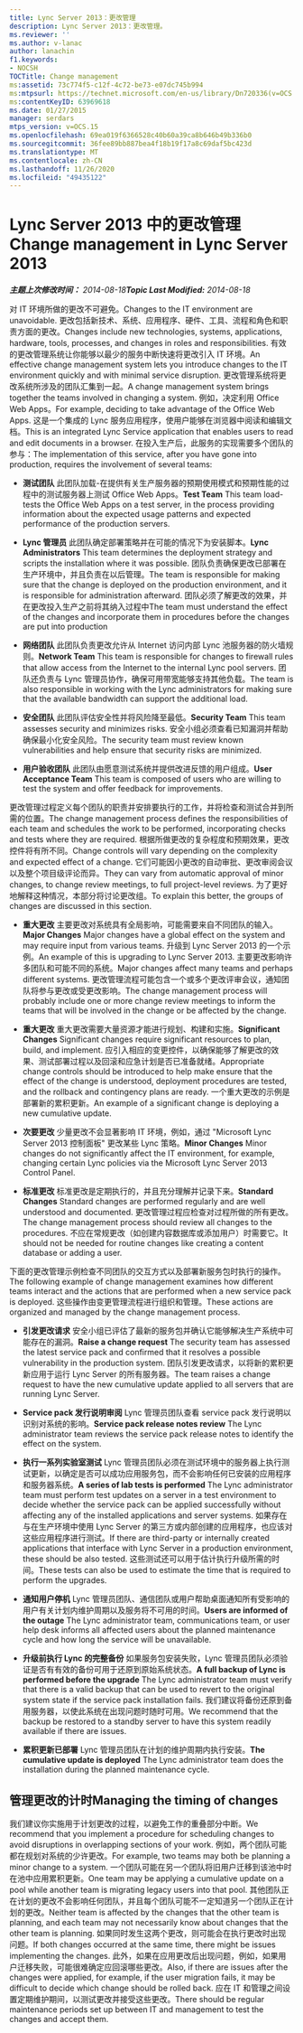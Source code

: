 ```yaml
---
title: Lync Server 2013：更改管理
description: Lync Server 2013：更改管理。
ms.reviewer: ''
ms.author: v-lanac
author: lanachin
f1.keywords:
- NOCSH
TOCTitle: Change management
ms:assetid: 73c774f5-c12f-4c72-be73-e07dc745b994
ms:mtpsurl: https://technet.microsoft.com/en-us/library/Dn720336(v=OCS.15)
ms:contentKeyID: 63969618
ms.date: 01/27/2015
manager: serdars
mtps_version: v=OCS.15
ms.openlocfilehash: 69ea019f6366528c40b60a39ca8b646b49b336b0
ms.sourcegitcommit: 36fee89bb887bea4f18b19f17a8c69daf5bc423d
ms.translationtype: MT
ms.contentlocale: zh-CN
ms.lasthandoff: 11/26/2020
ms.locfileid: "49435122"
---
```

# <a name="change-management-in-lync-server-2013"></a><span data-ttu-id="98e9e-103">Lync Server 2013 中的更改管理</span><span class="sxs-lookup"><span data-stu-id="98e9e-103">Change management in Lync Server 2013</span></span>

<div data-xmlns="http://www.w3.org/1999/xhtml">

<div class="topic" data-xmlns="http://www.w3.org/1999/xhtml" data-msxsl="urn:schemas-microsoft-com:xslt" data-cs="https://msdn.microsoft.com/">

<div data-asp="https://msdn2.microsoft.com/asp">



</div>

<div id="mainSection">

<div id="mainBody"><span data-ttu-id="98e9e-104">

<span> </span></span><span class="sxs-lookup"><span data-stu-id="98e9e-104">

<span> </span></span></span>

<span data-ttu-id="98e9e-105">_**主题上次修改时间：** 2014-08-18_</span><span class="sxs-lookup"><span data-stu-id="98e9e-105">_**Topic Last Modified:** 2014-08-18_</span></span>

<span data-ttu-id="98e9e-106">对 IT 环境所做的更改不可避免。</span><span class="sxs-lookup"><span data-stu-id="98e9e-106">Changes to the IT environment are unavoidable.</span></span> <span data-ttu-id="98e9e-107">更改包括新技术、系统、应用程序、硬件、工具、流程和角色和职责方面的更改。</span><span class="sxs-lookup"><span data-stu-id="98e9e-107">Changes include new technologies, systems, applications, hardware, tools, processes, and changes in roles and responsibilities.</span></span> <span data-ttu-id="98e9e-108">有效的更改管理系统让你能够以最少的服务中断快速将更改引入 IT 环境。</span><span class="sxs-lookup"><span data-stu-id="98e9e-108">An effective change management system lets you introduce changes to the IT environment quickly and with minimal service disruption.</span></span> <span data-ttu-id="98e9e-109">更改管理系统将更改系统所涉及的团队汇集到一起。</span><span class="sxs-lookup"><span data-stu-id="98e9e-109">A change management system brings together the teams involved in changing a system.</span></span> <span data-ttu-id="98e9e-110">例如，决定利用 Office Web Apps。</span><span class="sxs-lookup"><span data-stu-id="98e9e-110">For example, deciding to take advantage of the Office Web Apps.</span></span> <span data-ttu-id="98e9e-111">这是一个集成的 Lync 服务应用程序，使用户能够在浏览器中阅读和编辑文档。</span><span class="sxs-lookup"><span data-stu-id="98e9e-111">This is an integrated Lync Service application that enables users to read and edit documents in a browser.</span></span> <span data-ttu-id="98e9e-112">在投入生产后，此服务的实现需要多个团队的参与：</span><span class="sxs-lookup"><span data-stu-id="98e9e-112">The implementation of this service, after you have gone into production, requires the involvement of several teams:</span></span>

  - <span data-ttu-id="98e9e-113">**测试团队**   此团队加载-在提供有关生产服务器的预期使用模式和预期性能的过程中的测试服务器上测试 Office Web Apps。</span><span class="sxs-lookup"><span data-stu-id="98e9e-113">**Test Team**   This team load-tests the Office Web Apps on a test server, in the process providing information about the expected usage patterns and expected performance of the production servers.</span></span>

  - <span data-ttu-id="98e9e-114">**Lync 管理员**   此团队确定部署策略并在可能的情况下为安装脚本。</span><span class="sxs-lookup"><span data-stu-id="98e9e-114">**Lync Administrators**   This team determines the deployment strategy and scripts the installation where it was possible.</span></span> <span data-ttu-id="98e9e-115">团队负责确保更改已部署在生产环境中，并且负责在以后管理。</span><span class="sxs-lookup"><span data-stu-id="98e9e-115">The team is responsible for making sure that the change is deployed on the production environment, and it is responsible for administration afterward.</span></span> <span data-ttu-id="98e9e-116">团队必须了解更改的效果，并在更改投入生产之前将其纳入过程中</span><span class="sxs-lookup"><span data-stu-id="98e9e-116">The team must understand the effect of the changes and incorporate them in procedures before the changes are put into production</span></span>

  - <span data-ttu-id="98e9e-117">**网络团队**   此团队负责更改允许从 Internet 访问内部 Lync 池服务器的防火墙规则。</span><span class="sxs-lookup"><span data-stu-id="98e9e-117">**Network Team**   This team is responsible for changes to firewall rules that allow access from the Internet to the internal Lync pool servers.</span></span> <span data-ttu-id="98e9e-118">团队还负责与 Lync 管理员协作，确保可用带宽能够支持其他负载。</span><span class="sxs-lookup"><span data-stu-id="98e9e-118">The team is also responsible in working with the Lync administrators for making sure that the available bandwidth can support the additional load.</span></span>

  - <span data-ttu-id="98e9e-119">**安全团队**   此团队评估安全性并将风险降至最低。</span><span class="sxs-lookup"><span data-stu-id="98e9e-119">**Security Team**   This team assesses security and minimizes risks.</span></span> <span data-ttu-id="98e9e-120">安全小组必须查看已知漏洞并帮助确保最小化安全风险。</span><span class="sxs-lookup"><span data-stu-id="98e9e-120">The security team must review known vulnerabilities and help ensure that security risks are minimized.</span></span>

  - <span data-ttu-id="98e9e-121">**用户验收团队**   此团队由愿意测试系统并提供改进反馈的用户组成。</span><span class="sxs-lookup"><span data-stu-id="98e9e-121">**User Acceptance Team**   This team is composed of users who are willing to test the system and offer feedback for improvements.</span></span>

<span data-ttu-id="98e9e-122">更改管理过程定义每个团队的职责并安排要执行的工作，并将检查和测试合并到所需的位置。</span><span class="sxs-lookup"><span data-stu-id="98e9e-122">The change management process defines the responsibilities of each team and schedules the work to be performed, incorporating checks and tests where they are required.</span></span> <span data-ttu-id="98e9e-123">根据所做更改的复杂程度和预期效果，更改控件将有所不同。</span><span class="sxs-lookup"><span data-stu-id="98e9e-123">Change controls will vary depending on the complexity and expected effect of a change.</span></span> <span data-ttu-id="98e9e-124">它们可能因小更改的自动审批、更改审阅会议以及整个项目级评论而异。</span><span class="sxs-lookup"><span data-stu-id="98e9e-124">They can vary from automatic approval of minor changes, to change review meetings, to full project-level reviews.</span></span> <span data-ttu-id="98e9e-125">为了更好地解释这种情况，本部分将讨论更改组。</span><span class="sxs-lookup"><span data-stu-id="98e9e-125">To explain this better, the groups of changes are discussed in this section.</span></span>

  - <span data-ttu-id="98e9e-126">**重大更改**   主要更改对系统具有全局影响，可能需要来自不同团队的输入。</span><span class="sxs-lookup"><span data-stu-id="98e9e-126">**Major Changes**   Major changes have a global effect on the system and may require input from various teams.</span></span> <span data-ttu-id="98e9e-127">升级到 Lync Server 2013 的一个示例。</span><span class="sxs-lookup"><span data-stu-id="98e9e-127">An example of this is upgrading to Lync Server 2013.</span></span> <span data-ttu-id="98e9e-128">主要更改影响许多团队和可能不同的系统。</span><span class="sxs-lookup"><span data-stu-id="98e9e-128">Major changes affect many teams and perhaps different systems.</span></span> <span data-ttu-id="98e9e-129">更改管理流程可能包含一个或多个更改评审会议，通知团队将参与更改或受更改影响。</span><span class="sxs-lookup"><span data-stu-id="98e9e-129">The change management process will probably include one or more change review meetings to inform the teams that will be involved in the change or be affected by the change.</span></span>

  - <span data-ttu-id="98e9e-130">**重大更改**   重大更改需要大量资源才能进行规划、构建和实施。</span><span class="sxs-lookup"><span data-stu-id="98e9e-130">**Significant Changes**   Significant changes require significant resources to plan, build, and implement.</span></span> <span data-ttu-id="98e9e-131">应引入相应的变更控件，以确保能够了解更改的效果、测试部署过程以及回滚和应急计划是否已准备就绪。</span><span class="sxs-lookup"><span data-stu-id="98e9e-131">Appropriate change controls should be introduced to help make ensure that the effect of the change is understood, deployment procedures are tested, and the rollback and contingency plans are ready.</span></span> <span data-ttu-id="98e9e-132">一个重大更改的示例是部署新的累积更新。</span><span class="sxs-lookup"><span data-stu-id="98e9e-132">An example of a significant change is deploying a new cumulative update.</span></span>

  - <span data-ttu-id="98e9e-133">**次要更改**   少量更改不会显著影响 IT 环境，例如，通过 "Microsoft Lync Server 2013 控制面板" 更改某些 Lync 策略。</span><span class="sxs-lookup"><span data-stu-id="98e9e-133">**Minor Changes**   Minor changes do not significantly affect the IT environment, for example, changing certain Lync policies via the Microsoft Lync Server 2013 Control Panel.</span></span>

  - <span data-ttu-id="98e9e-134">**标准更改**   标准更改是定期执行的，并且充分理解并记录下来。</span><span class="sxs-lookup"><span data-stu-id="98e9e-134">**Standard Changes**   Standard changes are performed regularly and are well understood and documented.</span></span> <span data-ttu-id="98e9e-135">更改管理过程应检查对过程所做的所有更改。</span><span class="sxs-lookup"><span data-stu-id="98e9e-135">The change management process should review all changes to the procedures.</span></span> <span data-ttu-id="98e9e-136">不应在常规更改（如创建内容数据库或添加用户）时需要它。</span><span class="sxs-lookup"><span data-stu-id="98e9e-136">It should not be needed for routine changes like creating a content database or adding a user.</span></span>

<span data-ttu-id="98e9e-137">下面的更改管理示例检查不同团队的交互方式以及部署新服务包时执行的操作。</span><span class="sxs-lookup"><span data-stu-id="98e9e-137">The following example of change management examines how different teams interact and the actions that are performed when a new service pack is deployed.</span></span> <span data-ttu-id="98e9e-138">这些操作由变更管理流程进行组织和管理。</span><span class="sxs-lookup"><span data-stu-id="98e9e-138">These actions are organized and managed by the change management process.</span></span>

  - <span data-ttu-id="98e9e-139">**引发更改请求**   安全小组已评估了最新的服务包并确认它能够解决生产系统中可能存在的漏洞。</span><span class="sxs-lookup"><span data-stu-id="98e9e-139">**Raise a change request**   The security team has assessed the latest service pack and confirmed that it resolves a possible vulnerability in the production system.</span></span> <span data-ttu-id="98e9e-140">团队引发更改请求，以将新的累积更新应用于运行 Lync Server 的所有服务器。</span><span class="sxs-lookup"><span data-stu-id="98e9e-140">The team raises a change request to have the new cumulative update applied to all servers that are running Lync Server.</span></span>

  - <span data-ttu-id="98e9e-141">**Service pack 发行说明审阅**   Lync 管理员团队查看 service pack 发行说明以识别对系统的影响。</span><span class="sxs-lookup"><span data-stu-id="98e9e-141">**Service pack release notes review**   The Lync administrator team reviews the service pack release notes to identify the effect on the system.</span></span>

  - <span data-ttu-id="98e9e-142">**执行一系列实验室测试**   Lync 管理员团队必须在测试环境中的服务器上执行测试更新，以确定是否可以成功应用服务包，而不会影响任何已安装的应用程序和服务器系统。</span><span class="sxs-lookup"><span data-stu-id="98e9e-142">**A series of lab tests is performed**   The Lync administrator team must perform test updates on a server in a test environment to decide whether the service pack can be applied successfully without affecting any of the installed applications and server systems.</span></span> <span data-ttu-id="98e9e-143">如果存在与在生产环境中使用 Lync Server 的第三方或内部创建的应用程序，也应该对这些应用程序进行测试。</span><span class="sxs-lookup"><span data-stu-id="98e9e-143">If there are third-party or internally created applications that interface with Lync Server in a production environment, these should be also tested.</span></span> <span data-ttu-id="98e9e-144">这些测试还可以用于估计执行升级所需的时间。</span><span class="sxs-lookup"><span data-stu-id="98e9e-144">These tests can also be used to estimate the time that is required to perform the upgrades.</span></span>

  - <span data-ttu-id="98e9e-145">**通知用户停机**   Lync 管理员团队、通信团队或用户帮助桌面通知所有受影响的用户有关计划内维护周期以及服务将不可用的时间。</span><span class="sxs-lookup"><span data-stu-id="98e9e-145">**Users are informed of the outage**   The Lync administrator team, communications team, or user help desk informs all affected users about the planned maintenance cycle and how long the service will be unavailable.</span></span>

  - <span data-ttu-id="98e9e-146">**升级前执行 Lync 的完整备份**   如果服务包安装失败，Lync 管理员团队必须验证是否有有效的备份可用于还原到原始系统状态。</span><span class="sxs-lookup"><span data-stu-id="98e9e-146">**A full backup of Lync is performed before the upgrade**   The Lync administrator team must verify that there is a valid backup that can be used to revert to the original system state if the service pack installation fails.</span></span> <span data-ttu-id="98e9e-147">我们建议将备份还原到备用服务器，以使此系统在出现问题时随时可用。</span><span class="sxs-lookup"><span data-stu-id="98e9e-147">We recommend that the backup be restored to a standby server to have this system readily available if there are issues.</span></span>

  - <span data-ttu-id="98e9e-148">**累积更新已部署**   Lync 管理员团队在计划的维护周期内执行安装。</span><span class="sxs-lookup"><span data-stu-id="98e9e-148">**The cumulative update is deployed**   The Lync administrator team does the installation during the planned maintenance cycle.</span></span>

<div>

## <a name="managing-the-timing-of-changes"></a><span data-ttu-id="98e9e-149">管理更改的计时</span><span class="sxs-lookup"><span data-stu-id="98e9e-149">Managing the timing of changes</span></span>

<span data-ttu-id="98e9e-150">我们建议你实施用于计划更改的过程，以避免工作的重叠部分中断。</span><span class="sxs-lookup"><span data-stu-id="98e9e-150">We recommend that you implement a procedure for scheduling changes to avoid disruptions in overlapping sections of your work.</span></span> <span data-ttu-id="98e9e-151">例如，两个团队可能都在规划对系统的少许更改。</span><span class="sxs-lookup"><span data-stu-id="98e9e-151">For example, two teams may both be planning a minor change to a system.</span></span> <span data-ttu-id="98e9e-152">一个团队可能在另一个团队将旧用户迁移到该池中时在池中应用累积更新。</span><span class="sxs-lookup"><span data-stu-id="98e9e-152">One team may be applying a cumulative update on a pool while another team is migrating legacy users into that pool.</span></span> <span data-ttu-id="98e9e-153">其他团队正在计划的更改不会影响任何团队，并且每个团队可能不一定知道另一个团队正在计划的更改。</span><span class="sxs-lookup"><span data-stu-id="98e9e-153">Neither team is affected by the changes that the other team is planning, and each team may not necessarily know about changes that the other team is planning.</span></span> <span data-ttu-id="98e9e-154">如果同时发生这两个更改，则可能会在执行更改时出现问题。</span><span class="sxs-lookup"><span data-stu-id="98e9e-154">If both changes occurred at the same time, there might be issues implementing the changes.</span></span> <span data-ttu-id="98e9e-155">此外，如果在应用更改后出现问题，例如，如果用户迁移失败，可能很难确定应回滚哪些更改。</span><span class="sxs-lookup"><span data-stu-id="98e9e-155">Also, if there are issues after the changes were applied, for example, if the user migration fails, it may be difficult to decide which change should be rolled back.</span></span> <span data-ttu-id="98e9e-156">应在 IT 和管理之间设置定期维护期间，以测试更改并接受这些更改。</span><span class="sxs-lookup"><span data-stu-id="98e9e-156">There should be regular maintenance periods set up between IT and management to test the changes and accept them.</span></span>

<span data-ttu-id="98e9e-157"></div>

</div>

<span> </span>

</div>

</div>

</span><span class="sxs-lookup"><span data-stu-id="98e9e-157"></div>

</div>

<span> </span>

</div>

</div>

</span></span></div>

